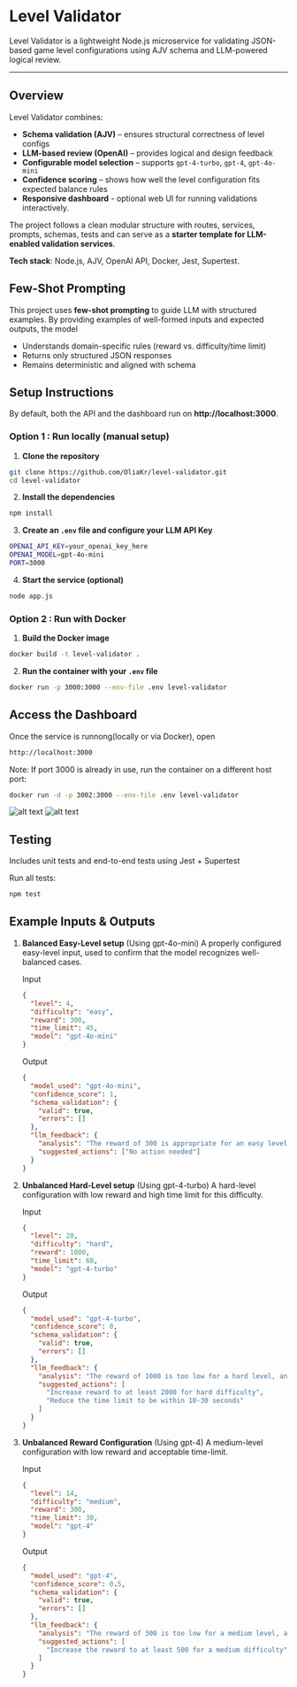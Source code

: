 # Level Validator

Level Validator is a lightweight Node.js microservice for validating JSON-based game level configurations
using AJV schema and LLM-powered logical review.

---

## Overview

Level Validator combines:

- **Schema validation (AJV)** – ensures structural correctness of level configs
- **LLM-based review (OpenAI)** – provides logical and design feedback
- **Configurable model selection** – supports `gpt-4-turbo`, `gpt-4`, `gpt-4o-mini`
- **Confidence scoring** – shows how well the level configuration fits
  expected balance rules
- **Responsive dashboard** - optional web UI for running validations interactively.

The project follows a clean modular structure with routes, services, prompts, schemas, tests and can serve as a
**starter template for LLM-enabled validation services**.

**Tech stack**: Node.js, AJV, OpenAI API, Docker, Jest, Supertest.

## Few-Shot Prompting

This project uses **few-shot prompting** to guide LLM with structured examples.
By providing examples of well-formed inputs and expected outputs, the model

- Understands domain-specific rules (reward vs. difficulty/time limit)
- Returns only structured JSON responses
- Remains deterministic and aligned with schema

## Setup Instructions

By default, both the API and the dashboard run on **http://localhost:3000**.

### Option 1 : Run locally (manual setup)

1. **Clone the repository**

```bash
git clone https://github.com/OliaKr/level-validator.git
cd level-validator

```

2. **Install the dependencies**

```bash
npm install

```

3. **Create an `.env` file and configure your LLM API Key**

```bash
OPENAI_API_KEY=your_openai_key_here
OPENAI_MODEL=gpt-4o-mini
PORT=3000

```

4. **Start the service (optional)**

```bash
node app.js

```

### Option 2 : Run with Docker

1. **Build the Docker image**

```bash
docker build -t level-validator .

```

2. **Run the container with your `.env` file**

```bash
docker run -p 3000:3000 --env-file .env level-validator

```

## Access the Dashboard

Once the service is runnong(locally or via Docker), open

```bash
http://localhost:3000

```

Note: If port 3000 is already in use, run the container on a different host port:

```bash
docker run -d -p 3002:3000 --env-file .env level-validator

```

![alt text](https://github.com/OliaKr/level-validator/blob/main/src/assests/dashboard-main-view.JPG)
![alt text](https://github.com/OliaKr/level-validator/blob/main/src/assests/validation-and-history.JPG)

## Testing

Includes unit tests and end-to-end tests using Jest + Supertest

Run all tests:

```bash
npm test

```

## Example Inputs & Outputs

1. **Balanced Easy-Level setup** (Using gpt-4o-mini)
   A properly configured easy-level input, used to confirm that the model recognizes well-balanced cases.

   Input

   ```json
   {
     "level": 4,
     "difficulty": "easy",
     "reward": 300,
     "time_limit": 45,
     "model": "gpt-4o-mini"
   }
   ```

   Output

   ```json
   {
     "model_used": "gpt-4o-mini",
     "confidence_score": 1,
     "schema_validation": {
       "valid": true,
       "errors": []
     },
     "llm_feedback": {
       "analysis": "The reward of 300 is appropriate for an easy level, and the time limit of 45 seconds is sufficient for players to complete it comfortably.",
       "suggested_actions": ["No action needed"]
     }
   }
   ```

2. **Unbalanced Hard-Level setup** (Using gpt-4-turbo)
   A hard-level configuration with low reward and high time limit for this difficulty.

   Input

   ```json
   {
     "level": 20,
     "difficulty": "hard",
     "reward": 1000,
     "time_limit": 60,
     "model": "gpt-4-turbo"
   }
   ```

   Output

   ```json
   {
     "model_used": "gpt-4-turbo",
     "confidence_score": 0,
     "schema_validation": {
       "valid": true,
       "errors": []
     },
     "llm_feedback": {
       "analysis": "The reward of 1000 is too low for a hard level, and the time limit of 60 seconds exceeds the maximum allowed for this difficulty, which could affect game balance.",
       "suggested_actions": [
         "Increase reward to at least 2000 for hard difficulty",
         "Reduce the time limit to be within 10-30 seconds"
       ]
     }
   }
   ```

3. **Unbalanced Reward Configuration** (Using gpt-4)
   A medium-level configuration with low reward and acceptable time-limit.

   Input

   ```json
   {
     "level": 14,
     "difficulty": "medium",
     "reward": 300,
     "time_limit": 30,
     "model": "gpt-4"
   }
   ```

   Output

   ```json
   {
     "model_used": "gpt-4",
     "confidence_score": 0.5,
     "schema_validation": {
       "valid": true,
       "errors": []
     },
     "llm_feedback": {
       "analysis": "The reward of 300 is too low for a medium level, and the time limit of 30 seconds is within the expected range.",
       "suggested_actions": [
         "Increase the reward to at least 500 for a medium difficulty"
       ]
     }
   }
   ```
